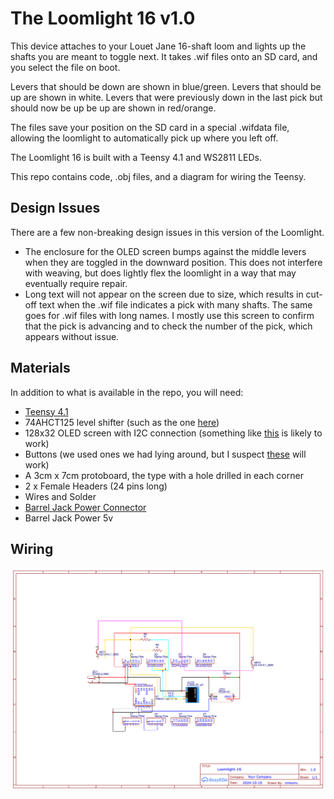 # The Loomlight 16 v1.0

This device attaches to your Louet Jane 16-shaft loom and lights up the shafts you are meant to toggle next. It takes .wif files onto an SD card, and you select the file on boot.

Levers that should be down are shown in blue/green. Levers that should be up are shown in white. Levers that were previously down in the last pick but should now be up be up are shown in red/orange.

The files save your position on the SD card in a special .wifdata file, allowing the loomlight to automatically pick up where you left off.

The Loomlight 16 is built with a Teensy 4.1 and WS2811 LEDs.

This repo contains code, .obj files, and a diagram for wiring the Teensy.

## Design Issues
There are a few non-breaking design issues in this version of the Loomlight.
- The enclosure for the OLED screen bumps against the middle levers when they are toggled in the downward position. This does not interfere with weaving, but does lightly flex the loomlight in a way that may eventually require repair.
- Long text will not appear on the screen due to size, which results in cut-off text when the .wif file indicates a pick with many shafts. The same goes for .wif files with long names. I mostly use this screen to confirm that the pick is advancing and to check the number of the pick, which appears without issue.

## Materials
In addition to what is available in the repo, you will need:
- [Teensy 4.1](https://www.pjrc.com/store/teensy41.html)
- 74AHCT125 level shifter (such as the one [here](https://www.adafruit.com/product/1787))
- 128x32 OLED screen with I2C connection (something like [this](https://www.amazon.com/Teyleten-Robot-Display-SSD1306-Raspberry/dp/B08ZY4YBHL) is likely to work)
- Buttons (we used ones we had lying around, but I suspect [these](https://www.amazon.com/dp/B07P25F2DL) will work)
- A 3cm x 7cm protoboard, the type with a hole drilled in each corner
- 2 x Female Headers (24 pins long)
- Wires and Solder
- [Barrel Jack Power Connector](https://www.amazon.com/Socket-Threaded-Connector-Adapter-Dustproof/dp/B08SJM2G52)
- Barrel Jack Power 5v

## Wiring
![diagram](wiring.png)
